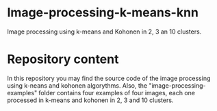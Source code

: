 # Image-processing-k-means-knn
Image processing using k-means and Kohonen in 2, 3 an 10 clusters.

# Repository content
In this repository you may find the source code of the image processing using k-neans and kohonen algorythms. Also, the "image-processing-examples" folder contains four examples of four images, each one processed in k-means and kohonen in 2, 3 and 10 clusters.
